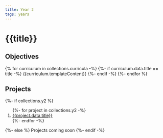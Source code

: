 ```yaml
---
title: Year 2
tags: years
---
```


# {{title}}

## Objectives

{% for curriculum in collections.curricula -%}
{%- if curriculum.data.title == title -%}
{{curriculum.templateContent}}
{%- endif -%}
{%- endfor %}

## Projects

{%- if collections.y2 %}

<ol>
{%- for project in collections.y2 -%}
<li><a href="{{project.url}}">{{project.data.title}}</a></li>
{%- endfor -%}
</ol>
{%- else %}
Projects coming soon
{%- endif -%}
